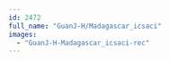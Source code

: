 ```yaml
---
id: 2472
full_name: "GuanJ-H/Madagascar_icsaci"
images: 
  - "GuanJ-H-Madagascar_icsaci-rec"
---
```

